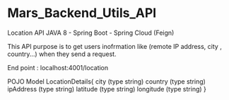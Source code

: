 # Mars_Backend_Utils_API
Location API 
JAVA 8 - Spring Boot - Spring Cloud (Feign)

This API purpose is to get users inofrmation like (remote IP address, city , country...) when they send 
a request.

End point : localhost:4001/location

POJO Model
  LocationDetails{
    city	(type string)
    country	(type string)
    ipAddress	(type string)
    latitude	(type string)
    longitude	(type string)
  }
